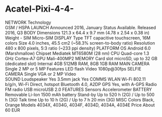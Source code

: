 # Acatel-Pixi-4-4-

NETWORK	Technology	
GSM / HSPA
LAUNCH	Announced	2016, January
Status	Available. Released 2016, Q3
BODY	Dimensions	121.3 x 64.4 x 9.7 mm (4.78 x 2.54 x 0.38 in)
Weight	-
SIM	Micro-SIM
DISPLAY	Type	TFT capacitive touchscreen, 16M colors
Size	4.0 inches, 45.5 cm2 (~58.3% screen-to-body ratio)
Resolution	480 x 800 pixels, 5:3 ratio (~233 ppi density)
PLATFORM	OS	Android 6.0 (Marshmallow)
Chipset	Mediatek MT6580M (28 nm)
CPU	Quad-core 1.3 GHz Cortex-A7
GPU	Mali-400MP2
MEMORY	Card slot	microSD, up to 32 GB (dedicated slot)
Internal	4GB 512MB RAM, 8GB 1GB RAM
MAIN CAMERA	Single	2 MP or 5 MP
Features	LED flash
Video	1080p@30fps
SELFIE CAMERA	Single	VGA or 2 MP
Video	
SOUND	Loudspeaker	Yes
3.5mm jack	Yes
COMMS	WLAN	Wi-Fi 802.11 b/g/n, Wi-Fi Direct, hotspot
Bluetooth	4.0, A2DP
GPS	Yes, with A-GPS
Radio	FM radio
USB	microUSB 2.0
FEATURES	Sensors	Accelerometer
BATTERY	 	Removable Li-Ion 1500 mAh battery
Stand-by	Up to 520 h (2G) / Up to 500 h (3G)
Talk time	Up to 10 h (2G) / Up to 7 h 20 min (3G)
MISC	Colors	Black, Orange
Models	4034X, 4034G, 4034F, 4034D, 4034A, 4034E
Price	About 60 EUR
